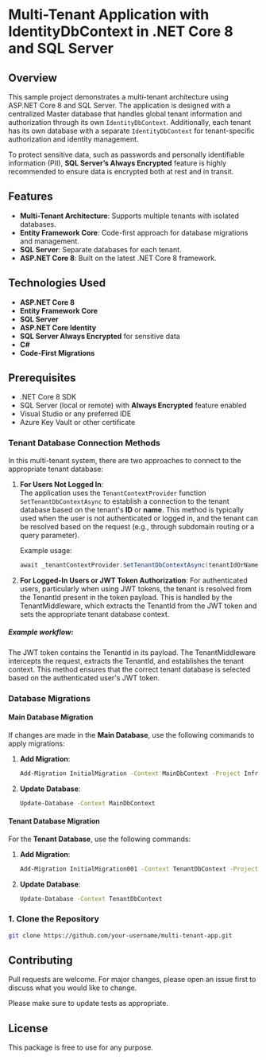 # Multi-Tenant Application with IdentityDbContext in .NET Core 8 and SQL Server

## Overview

This sample project demonstrates a multi-tenant architecture using ASP.NET Core 8 and SQL Server. The application is designed with a centralized Master database that handles global tenant information and authorization through its own `IdentityDbContext`. Additionally, each tenant has its own database with a separate `IdentityDbContext` for tenant-specific authorization and identity management.

To protect sensitive data, such as passwords and personally identifiable information (PII), **SQL Server’s Always Encrypted** feature is highly recommended to ensure data is encrypted both at rest and in transit.


## Features
- **Multi-Tenant Architecture**: Supports multiple tenants with isolated databases.
- **Entity Framework Core**: Code-first approach for database migrations and management.
- **SQL Server**: Separate databases for each tenant.
- **ASP.NET Core 8**: Built on the latest .NET Core 8 framework.

## Technologies Used
- **ASP.NET Core 8**
- **Entity Framework Core**
- **SQL Server**
- **ASP.NET Core Identity**
- **SQL Server Always Encrypted** for sensitive data
- **C#**
- **Code-First Migrations**

## Prerequisites
- .NET Core 8 SDK
- SQL Server (local or remote) with **Always Encrypted** feature enabled
- Visual Studio or any preferred IDE
- Azure Key Vault or other certificate


### Tenant Database Connection Methods

In this multi-tenant system, there are two approaches to connect to the appropriate tenant database:

1. **For Users Not Logged In**:  
   The application uses the `TenantContextProvider` function `SetTenantDbContextAsync` to establish a connection to the tenant database based on the tenant's **ID** or **name**. This method is typically used when the user is not authenticated or logged in, and the tenant can be resolved based on the request (e.g., through subdomain routing or a query parameter).

   Example usage:
   ```csharp
   await _tenantContextProvider.SetTenantDbContextAsync(tenantIdOrName);
   ```
2. **For Logged-In Users or JWT Token Authorization**:
For authenticated users, particularly when using JWT tokens, the tenant is resolved from the TenantId present in the token payload. This is handled by the TenantMiddleware, which extracts the TenantId from the JWT token and sets the appropriate tenant database context.

##### Example workflow:

The JWT token contains the TenantId in its payload.
The TenantMiddleware intercepts the request, extracts the TenantId, and establishes the tenant context.
This method ensures that the correct tenant database is selected based on the authenticated user's JWT token.

### Database Migrations

#### Main Database Migration
If changes are made in the **Main Database**, use the following commands to apply migrations:

1. **Add Migration**:
   ```bash
   Add-Migration InitialMigration -Context MainDbContext -Project Infrastructure -StartupProject MultiTenant -OutputDir Persistence\Data\Migrations\MainDbContextData    
    ```
2. **Update Database**:    
    ```bash
    Update-Database -Context MainDbContext
    ```
#### Tenant Database Migration
For the **Tenant Database**, use the following commands:
1. **Add Migration**:
   ```bash
   Add-Migration InitialMigration001 -Context TenantDbContext -Project Infrastructure -StartupProject MultiTenant -OutputDir Persistence\Data\Migrations\TenantDbContextData\Migrations
    ```
2. **Update Database**:
    ```bash
    Update-Database -Context TenantDbContext
    ``` 
 
 ### 1. Clone the Repository
```bash
git clone https://github.com/your-username/multi-tenant-app.git
```


## Contributing
Pull requests are welcome. For major changes, please open an issue first
to discuss what you would like to change.

Please make sure to update tests as appropriate.

## License

This package is free to use for any purpose.
